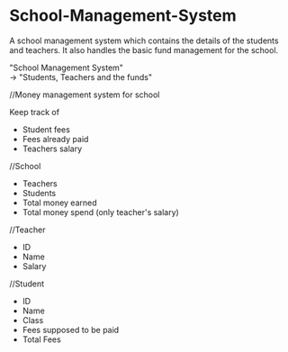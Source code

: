# School-Management-System
A school management system which contains the details of the students and teachers. It also handles the basic fund management for the school.

"School Management System"	
-> "Students, Teachers and the funds" 

//Money management system for school

Keep track of
- Student fees
- Fees already paid
- Teachers salary

//School
- Teachers
- Students
- Total money earned
- Total money spend (only teacher's salary)

//Teacher
- ID
- Name
- Salary

//Student
- ID
- Name
- Class
- Fees supposed to be paid
- Total Fees
